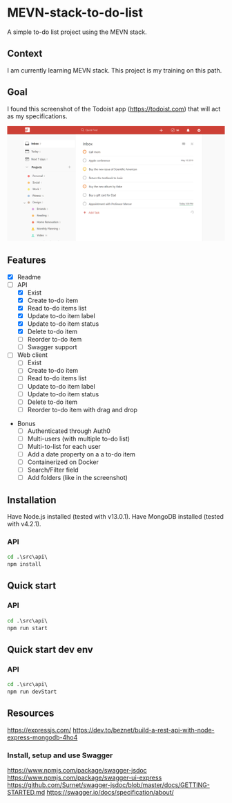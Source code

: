 # MEVN-stack-to-do-list

A simple to-do list project using the MEVN stack.

## Context

I am currently learning MEVN stack. This project is my training on this path.

## Goal

I found this screenshot of the Todoist app (<https://todoist.com>) that will act as my specifications.

![todoist screenshot](./images/Todoist.png)

## Features

- [x] Readme
- [ ] API
  - [x] Exist
  - [x] Create to-do item
  - [x] Read to-do items list
  - [x] Update to-do item label
  - [x] Update to-do item status
  - [x] Delete to-do item
  - [ ] Reorder to-do item
  - [ ] Swagger support
- [ ] Web client
  - [ ] Exist
  - [ ] Create to-do item
  - [ ] Read to-do items list
  - [ ] Update to-do item label
  - [ ] Update to-do item status
  - [ ] Delete to-do item
  - [ ] Reorder to-do item with drag and drop
- Bonus
  - [ ] Authenticated through Auth0
  - [ ] Multi-users (with multiple to-do list)
  - [ ] Multi-to-list for each user
  - [ ] Add a date property on a a to-do item
  - [ ] Containerized on Docker
  - [ ] Search/Filter field
  - [ ] Add folders (like in the screenshot)

## Installation

Have Node.js installed (tested with v13.0.1).
Have MongoDB installed (tested with v4.2.1).

### API

```cmd
cd .\src\api\
npm install
```

## Quick start

### API

```cmd
cd .\src\api\
npm run start
```

## Quick start dev env

### API

```cmd
cd .\src\api\
npm run devStart
```

## Resources

<https://expressjs.com/>
<https://dev.to/beznet/build-a-rest-api-with-node-express-mongodb-4ho4>

### Install, setup and use Swagger

<https://www.npmjs.com/package/swagger-jsdoc>
<https://www.npmjs.com/package/swagger-ui-express>
<https://github.com/Surnet/swagger-jsdoc/blob/master/docs/GETTING-STARTED.md>
<https://swagger.io/docs/specification/about/>
